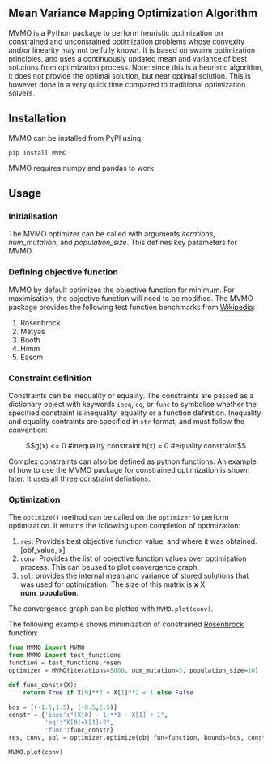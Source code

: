 ## Mean Variance Mapping Optimization Algorithm
MVMO is a Python package to perform heuristic optimization on constrained and unconsrained optimization problems whose convexity and/or linearity may not be fully known. It is based on swarm optimization principles, and uses a continuously updated mean and variance of best solutions from optimization process. Note: since this is a heuristic algorithm, it does not provide the optimal solution, but near optimal solution. This is however done in a very quick time compared to traditional optimization solvers.

## Installation
MVMO can be installed from PyPI using:

```
pip install MVMO
```
MVMO requires numpy and pandas to work.

## Usage

### Initialisation
The MVMO optimizer can be called with arguments *iterations*, *num_mutation*, and *population_size*. This defines key parameters for MVMO.

### Defining objective function
MVMO by default optimizes the objective function for minimum. For maximisation, the objective function will need to be modified. The MVMO package provides the following test function benchmarks from [Wikipedia](https://en.wikipedia.org/wiki/Test_functions_for_optimization#cite_note-11):
1. Rosenbrock
2. Matyas
3. Booth
4. Himm
5. Easom

### Constraint definition
Constraints can be inequality or equality. The constraints are passed as a dictionary object with keywords `ineq`, `eq`, or `func` to symbolise whether the specified constraint is inequality, equality or a function definition. Inequality and equality contraints are specified in `str` format, and must follow the convention:

```math
g(x) <= 0   #inequality constraint
h(x) = 0    #equality constraint
```
Complex constraints can also be defined as python functions. An example of how to use the MVMO package for constrained optimization is shown later. It uses all three constraint defintions. 

### Optimization
The `optimize()` method can be called on the `optimizer` to perform optimization. It returns the following upon completion of optimization:
1. `res`: Provides best objective function value, and where it was obtained. [obf_value, x]
2. `conv`: Provides the list of objective function values over optimization process. This can beused to plot convergence graph.
3. `sol`: provides the internal mean and variance of stored solutions that was used for optimization. The size of this matrix is **x** X **num_population**.

The convergence graph can be plotted with `MVMO.plot(conv)`.

The following example shows minimization of constrained [Rosenbrock](https://en.wikipedia.org/wiki/Test_functions_for_optimization#cite_note-11) function:

```python
from MVMO import MVMO
from MVMO import test_functions
function = test_functions.rosen
optimizer = MVMO(iterations=5000, num_mutation=3, population_size=10)

def func_constr(X):
	return True if X[0]**2 + X[1]**2 < 1 else False
	
bds = [(-1.5,1.5), (-0.5,2.5)]
constr = {'ineq':"(X[0] - 1)**3 - X[1] + 1",
		  'eq':"X[0]+X[1]-2",
		  'func':func_constr}
res, conv, sol = optimizer.optimize(obj_fun=function, bounds=bds, constraints=constr)

MVMO.plot(conv)
```

